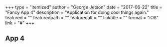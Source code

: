 +++
type = "itemized"
author = "George Jetson"
date = "2017-06-22"
title = "Fancy App 4"
description = "Application for doing cool things again."
featured = ""
featuredpath = ""
featuredalt = ""
linktitle = ""
format = "iOS"
link = "#"
+++

## App 4

